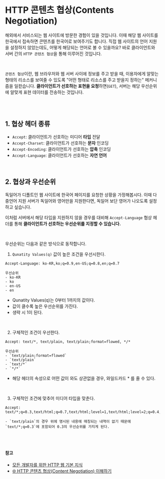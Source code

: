 # HTTP 콘텐츠 협상(Contents Negotiation)

해외에서 서비스되는 웹 사이트에 방문한 경험이 있을 것입니다. 이때 해당 웹 사이트를 한국에서 접속하면 콘텐츠를 한국어로 보여주기도 합니다. 직접 웹 사이트의 언어 지원을 설정하지 않았는데도, 어떻게 해당되는 언어로 볼 수 있을까요? 바로 클라이언트와 서버 간의 `HTTP 콘텐츠 협상`을 통해 이루어진 것입니다.

<br/>

`콘텐츠 협상`이란, 웹 브라우저와 웹 서버 사이에 정보를 주고 받을 때, 이용자에게 알맞는 형태의 리소스를 보여줄 수 있도록 "어떤 형태로 리소스를 주고 받을지 정하는" 메커니즘을 일컫습니다. **클라이언트가 선호하는 표현을 요청**하면(`GET`), 서버는 해당 우선순위에 알맞게 표현 데이터를 전송하는 것입니다.

<br/>
<br/>

## 1. 협상 헤더 종류

- `Accept`: 클라이언트가 선호하는 미디어 **타입** 전달
- `Accept-Charset`: 클라이언트가 선호하는 **문자** 인코딩
- `Accept-Encoding`: 클라이언트가 선호하는 **압축** 인코딩
- `Accept-Language`: 클라이언트가 선호하는 **자연 언어**

<br/>

## 2. 협상과 우선순위

독일어가 디폴트인 웹 사이트에 한국어 페이지를 요청한 상황을 가정해봅시다. 이때 다중언어 지원 서버가 독일어와 영어만을 지원한다면, 독일어 보단 영어가 나오도록 설정하고 싶습니다.

이처럼 서버에서 해당 타입을 지원하지 않을 경우를 대비해 `Accept-Language` 협상 헤더를 통해 **클라이언트가 선호하는 우선순위를 지정할 수 있습니다.**

<br/>

우선순위는 다음과 같은 방식으로 동작합니다.

1. `Qunatity Values(q)` 값이 높은 조건을 우선시한다.

```
Accept-Language: ko-KR,ko;q=0.9,en-US;q=0.8,en;q=0.7

우선순위
- ko-KR
- ko
- en-US
- en
```

- Qunatity Values(q)는 0부터 1까지의 값이다.
- 값이 클수록 높은 우선순위를 가진다.
- 생략 시 1이 된다.

<br/>

2. 구체적인 조건이 우선한다.

```
Accept: text/*, text/plain, text/plain;format=flowed, */*

우선순위
- `text/plain;format=flowed`
- `text/plain`
- `text/*`
- `*/*`
```

- 해당 헤더의 속성으로 어떤 값이 와도 상관없을 경우, 와일드카드 \* 를 줄 수 있다.

<br/>

3. 구체적인 조건에 맞추어 미디어 타입을 맞춘다.

```
Accept: text/*;q=0.3,text/html;q=0.7,text/html;level=1,text/html;level=2;q=0.4,*/*;q=0/5

- `text/plain`의 경우 위에 명시된 내용에 매칭되는 내역이 없기 때문에 `text/*;q=0.3`에 포함되어 0.3의 우선순위를 가지게 된다.
```

<br/>
<br/>

#### 참고

- [모든 개발자를 위한 HTTP 웹 기본 지식](https://inf.run/YWJd '김영한')
- [🌐 HTTP 콘텐츠 협상(Content Negotiation) 이해하기](https://inpa.tistory.com/entry/HTTP-%F0%9F%8C%90-%EC%BD%98%ED%85%90%EC%B8%A0-%ED%98%91%EC%83%81Content-Negotiation-%EC%9D%B4%ED%95%B4%ED%95%98%EA%B8%B0 '인파')
